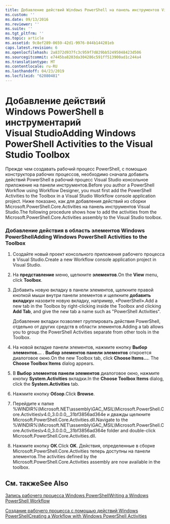 ```yaml
---
title: Добавление действий Windows PowerShell на панель инструментов Visual Studio | Документация Майкрософт
ms.custom: ''
ms.date: 09/13/2016
ms.reviewer: ''
ms.suite: ''
ms.tgt_pltfrm: ''
ms.topic: article
ms.assetid: 9c8ef289-0659-42d1-9976-044b144201eb
caps.latest.revision: 6
ms.openlocfilehash: 2a8372d937fc3c959f7d829bb52495048423d506
ms.sourcegitcommit: e7445ba8203da304286c591ff513900ad1c244a4
ms.translationtype: MT
ms.contentlocale: ru-RU
ms.lasthandoff: 04/23/2019
ms.locfileid: "62080481"
---
```

# <a name="adding-windows-powershell-activities-to-the-visual-studio-toolbox"></a><span data-ttu-id="60cc5-102">Добавление действий Windows PowerShell в инструментарий Visual Studio</span><span class="sxs-lookup"><span data-stu-id="60cc5-102">Adding Windows PowerShell Activities to the Visual Studio Toolbox</span></span>

<span data-ttu-id="60cc5-103">Прежде чем создавать рабочий процесс PowerShell, с помощью конструктора рабочих процессов, необходимо сначала добавить действий PowerShell в рабочий процесс Visual Studio консольное приложение на панели инструментов.</span><span class="sxs-lookup"><span data-stu-id="60cc5-103">Before you author a PowerShell Workflow using Workflow Designer, you must first add the PowerShell Activities to the Toolbox in a Visual Studio Workflow console application project.</span></span> <span data-ttu-id="60cc5-104">Ниже показано, как для добавления действий из сборки Microsoft.PowerShell.Core.Activities на панель инструментов Visual Studio.</span><span class="sxs-lookup"><span data-stu-id="60cc5-104">The following procedure shows how to add the activities from the Microsoft.PowerShell.Core.Activities assembly to the Visual Studio toolbox.</span></span>

### <a name="adding-windows-powershell-activities-to-the-toolbox"></a><span data-ttu-id="60cc5-105">Добавление действия в область элементов Windows PowerShell</span><span class="sxs-lookup"><span data-stu-id="60cc5-105">Adding Windows PowerShell Activities to the Toolbox</span></span>

1. <span data-ttu-id="60cc5-106">Создайте новый проект консольного приложения рабочего процесса в Visual Studio.</span><span class="sxs-lookup"><span data-stu-id="60cc5-106">Create a new Workflow console application project in Visual Studio.</span></span>

2. <span data-ttu-id="60cc5-107">На **представление** меню, щелкните **элементов**.</span><span class="sxs-lookup"><span data-stu-id="60cc5-107">On the **View** menu, click **Toolbox**.</span></span>

3. <span data-ttu-id="60cc5-108">Добавить новую вкладку в панели элементов, щелкните правой кнопкой мыши внутри панели элементов и щелкните **добавить вкладку**и назовите новую вкладку, например, «PowerShell».</span><span class="sxs-lookup"><span data-stu-id="60cc5-108">Add a new tab in the Toolbox by right-clicking inside the Toolbox and clicking **Add Tab**, and give the new tab a name such as "PowerShell Activities".</span></span>

   <span data-ttu-id="60cc5-109">Добавление вкладки позволяет группировать действия PowerShell, отдельно от других средств в области элементов.</span><span class="sxs-lookup"><span data-stu-id="60cc5-109">Adding a tab allows you to group the PowerShell Activities separate from other tools in the Toolbox.</span></span>

4. <span data-ttu-id="60cc5-110">На новой вкладке панели элементов, нажмите кнопку **Выбор элементов...** . **Выбор элементов панели элементов** откроется диалоговое окно.</span><span class="sxs-lookup"><span data-stu-id="60cc5-110">On the new Toolbox tab, click **Choose Items...**. The **Choose Toolbox Items** dialog appears.</span></span>

5. <span data-ttu-id="60cc5-111">В **Выбор элементов панели элементов** диалоговое окно, нажмите кнопку **System.Activities** вкладки.</span><span class="sxs-lookup"><span data-stu-id="60cc5-111">In the **Choose Toolbox Items** dialog, click the **System.Activities** tab.</span></span>

6. <span data-ttu-id="60cc5-112">Нажмите кнопку **Обзор**.</span><span class="sxs-lookup"><span data-stu-id="60cc5-112">Click **Browse**.</span></span>

7. <span data-ttu-id="60cc5-113">Перейдите к папке %WINDIR%\Microsoft.NET\assembly\GAC_MSIL\Microsoft.PowerShell.Core.Activities\v4.0_3.0.0.0__31bf3856ad364e и дважды щелкните Microsoft.PowerShell.Core.Activities.dll.</span><span class="sxs-lookup"><span data-stu-id="60cc5-113">Navigate to the %WINDIR%\Microsoft.NET\assembly\GAC_MSIL\Microsoft.PowerShell.Core.Activities\v4.0_3.0.0.0__31bf3856ad364e folder and double-click Microsoft.PowerShell.Core.Activities.dll.</span></span>

8. <span data-ttu-id="60cc5-114">Нажмите кнопку **ОК**.</span><span class="sxs-lookup"><span data-stu-id="60cc5-114">Click **OK**.</span></span> <span data-ttu-id="60cc5-115">Действия, определенные в сборке Microsoft.PowerShell.Core.Activities теперь доступны на панели элементов.</span><span class="sxs-lookup"><span data-stu-id="60cc5-115">The activities defined by the Microsoft.PowerShell.Core.Activities assembly are now available in the toolbox.</span></span>

## <a name="see-also"></a><span data-ttu-id="60cc5-116">См. также</span><span class="sxs-lookup"><span data-stu-id="60cc5-116">See Also</span></span>

[<span data-ttu-id="60cc5-117">Запись рабочего процесса Windows PowerShell</span><span class="sxs-lookup"><span data-stu-id="60cc5-117">Writing a Windows PowerShell Workflow</span></span>](./writing-a-windows-powershell-workflow.md)

[<span data-ttu-id="60cc5-118">Создание рабочего процесса с помощью действий Windows PowerShell</span><span class="sxs-lookup"><span data-stu-id="60cc5-118">Creating a Workflow with Windows PowerShell Activities</span></span>](./creating-a-workflow-with-windows-powershell-activities.md)